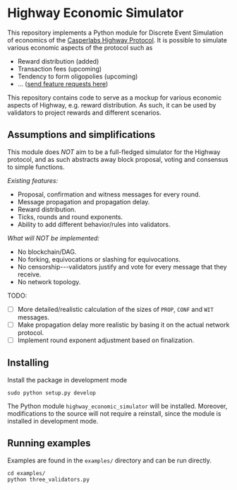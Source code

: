 # Highway Economic Simulator

This repository implements a Python module for Discrete Event Simulation of
economics of the
[Casperlabs Highway Protocol](https://github.com/casperLabs/highway). It is
possible to simulate various economic aspects of the protocol such as

- Reward distribution (added)
- Transaction fees (upcoming)
- Tendency to form oligopolies (upcoming)
- ... ([send feature requests here](mailto:onur@casperlabs.io))

This repository contains code to serve as a mockup for various economic aspects
of Highway, e.g. reward distribution. As such, it can be used by validators to
project rewards and different scenarios.

## Assumptions and simplifications

This module does *NOT* aim to be a full-fledged simulator for the Highway
protocol, and as such abstracts away block proposal, voting and consensus to
simple functions.

*Existing features:*

- Proposal, confirmation and witness messages for every round.
- Message propagation and propagation delay.
- Reward distribution.
- Ticks, rounds and round exponents.
- Ability to add different behavior/rules into validators.

*What will NOT be implemented:*

- No blockchain/DAG.
- No forking, equivocations or slashing for equivocations.
- No censorship---validators justify and vote for every message that they receive.
- No network topology.

TODO:

- [ ] More detailed/realistic calculation of the sizes of `PROP`, `CONF` and `WIT` messages.
- [ ] Make propagation delay more realistic by basing it on the actual network protocol.
- [ ] Implement round exponent adjustment based on finalization.

## Installing

Install the package in development mode

```
sudo python setup.py develop
```

The Python module `highway_economic_simulator` will be installed. Moreover,
modifications to the source will not require a reinstall, since the module is
installed in development mode.

## Running examples

Examples are found in the `examples/` directory and can be run directly.

```
cd examples/
python three_validators.py
```
